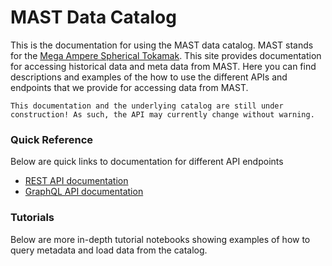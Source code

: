 # MAST Data Catalog

This is the documentation for using the MAST data catalog. MAST stands for the [Mega Ampere Spherical Tokamak](https://en.wikipedia.org/wiki/Mega_Ampere_Spherical_Tokamak). This site provides documentation for accessing historical data and meta data from MAST. Here you can find descriptions and examples of
the how to use the different APIs and endpoints that we provide for accessing data from MAST.

```{warning}
This documentation and the underlying catalog are still under construction! As such, the API may currently change without warning.
```

### Quick Reference
Below are quick links to documentation for different API endpoints

 - [REST API documentation](http://ada-sam-app.oxfordfun.com/redoc)
 - [GraphQL API documentation](http://ada-sam-app.oxfordfun.com/graphql)

### Tutorials
Below are more in-depth tutorial notebooks showing examples of how to query metadata and load data from the catalog.

```{tableofcontents}
```
